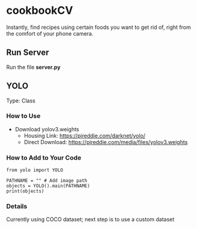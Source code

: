# cookbookCV
Instantly, find recipes using certain foods you want to get rid of, right from the comfort of your phone camera.

## Run Server
Run the file **server.py**

## YOLO
Type: Class

### How to Use 
- Download yolov3.weights 
  - Housing Link: https://pjreddie.com/darknet/yolo/
  - Direct Download: https://pjreddie.com/media/files/yolov3.weights

### How to Add to Your Code
```
from yolo import YOLO

PATHNAME = "" # Add image path
objects = YOLO().main(PATHNAME)
print(objects)
```

### Details
Currently using COCO dataset; next step is to use a custom dataset